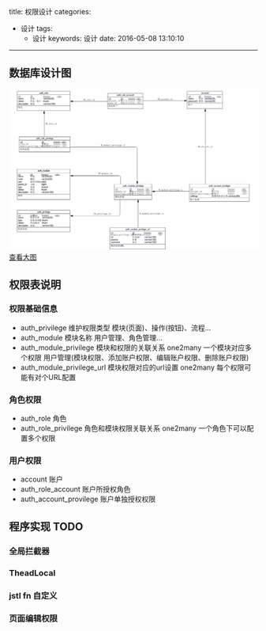 title: 权限设计
categories:
- 设计
tags:
  - 设计
keywords: 设计
date: 2016-05-08 13:10:10
---

## 数据库设计图
![](/resource/images/20160508/quanxian.png)
[查看大图](/resource/images/20160508/quanxian.png "查看大图")

<!-- more -->

## 权限表说明

### 权限基础信息
- auth_privilege 维护权限类型 模块(页面)、操作(按钮)、流程...
- auth_module 模块名称 用户管理、角色管理...
- auth_module_privilege 模块和权限的关联关系 one2many 一个模块对应多个权限 用户管理(模块权限、添加账户权限、编辑账户权限、删除账户权限)
- auth_module_privilege_url 模块权限对应的url设置 one2many 每个权限可能有对个URL配置

### 角色权限
- auth_role 角色
- auth_role_privilege  角色和模块权限关联关系 one2many 一个角色下可以配置多个权限

### 用户权限
- account 账户
- auth_role_account 账户所授权角色
- auth_account_provilege 账户单独授权权限 

## 程序实现 TODO

### 全局拦截器
### TheadLocal
### jstl fn 自定义
### 页面编辑权限
